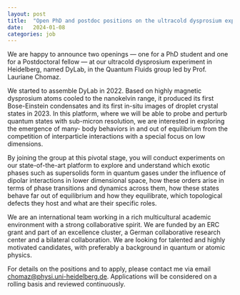 ```yaml
---
layout: post
title:  "Open PhD and postdoc positions on the ultracold dysprosium experiment led by Prof. Lauriane Chomaz in Heidelberg"
date:   2024-01-08
categories: job
---
```


We are happy to announce two openings — one for a PhD student and one for a Postdoctoral fellow — at our ultracold dysprosium experiment in Heidelberg, named DyLab, in the Quantum Fluids group led by Prof. Lauriane Chomaz.

We started to assemble DyLab in 2022. Based on highly magnetic dysprosium atoms cooled to the nanokelvin range, it produced its first Bose-Einstein condensates and its first in-situ images of droplet crystal states in 2023. In this platform, where we will be able to probe and perturb quantum states with sub-micron resolution, we are interested in exploring the emergence of many- body behaviors in and out of equilibrium from the competition of interparticle interactions with a special focus on low dimensions.

By joining the group at this pivotal stage, you will conduct experiments on our state-of-the-art platform to explore and understand which exotic phases such as supersolids form in quantum gases under the influence of dipolar interactions in lower dimensional space, how these orders arise in terms of phase transitions and dynamics across them, how these states behave far out of equilibrium and how they equilibrate, which topological defects they host and what are their specific roles.

We are an international team working in a rich multicultural academic environment with a strong collaborative spirit. We are funded by an ERC grant and part of an excellence cluster, a German collaborative research center and a bilateral collaboration. We are looking for talented and highly motivated candidates, with preferably a background in quantum or atomic physics.

For details on the positions and to apply, please contact me via email [chomaz@physi.uni-heidelberg.de](mailto:chomaz@physi.uni-heidelberg.de). Applications will be considered on a rolling basis and reviewed continuously.
